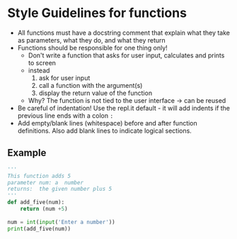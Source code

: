 # Style Guidelines for functions
    
* All functions must have a docstring comment that explain what they take as parameters, what they do, and what they return
* Functions should be responsible for one thing only! 
    * Don't write a function that asks for user input, calculates and prints to screen
    * instead 
      1. ask for user input
      2. call a function with the argument(s)
      3. display the return value of the function
    * Why? The function is not tied to the user interface -> can be reused
* Be careful of indentation! Use the repl.it default - it will add indents if the previous line ends with a colon `:`
* Add empty/blank lines (whitespace) before and after function definitions. Also add blank lines to indicate logical sections.

## Example
```python
''' 
This function adds 5 
parameter num: a  number
returns:  the given number plus 5
'''
def add_five(num):
    return (num +5)
    
num = int(input('Enter a number'))
print(add_five(num))
```
